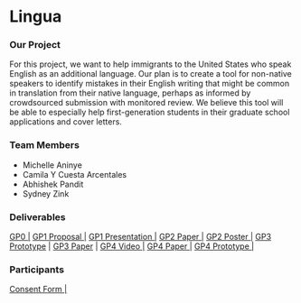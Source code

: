 # Lingua 

### Our Project

For this project, we want to help immigrants to the United States who speak English as an additional language. Our plan is to create a tool for non-native speakers to identify mistakes in their English writing that might be common in translation from their native language, perhaps as informed by crowdsourced submission with monitored review. We believe this tool will be able to especially help first-generation students in their graduate school applications and cover letters.

### Team Members
- Michelle Aninye
- Camila Y Cuesta Arcentales
- Abhishek Pandit
- Sydney Zink

### Deliverables
[GP0 |](https://maninye.github.io/lingua)   [GP1 Proposal |](https://drive.google.com/open?id=1rPW4vTr3eeZmGs4GRYjYHxumk4kDQsvQ) [GP1 Presentation |](https://docs.google.com/presentation/d/e/2PACX-1vSH__zUWJyR8WcQHPqdI8qXgLJuKHhflGzwy6icoVUTkcG93v6JzGcI3GN18yZMF6Sxy1ZZh0gPtpZ6/pub?start=false&loop=false&delayms=3000)  [GP2 Paper |](https://docs.google.com/document/d/e/2PACX-1vT56J1C1A4FWZ8U-v1H7mw3jB49z7BNoKdhk0LyiwJ3A6DZLK4tmdu9lqcKq5XN0_oX08oEf0Xsf-9Q/pub) [GP2 Poster |](https://drive.google.com/open?id=17aj10ZoL_cgxsIPq5KUmhmR_FnXrjkA8) [GP3 Prototype](https://balsamiq.cloud/sbq1yus/p7pam5x/rA1F8?f=N4IgUiBcAMA0IDkpxAYWfAMhkAhHAsjgFo4DSUA2gLoC%2BQA%3D) | [GP3 Paper](https://docs.google.com/document/d/1JLMIOdCfVzdyDdRFIJrhzfOE6c1QaD_IWp63PA8Utu0) | [GP4 Video |](https://youtu.be/3J7Mr_0fk0s) [GP4 Paper |](https://docs.google.com/document/d/1C0tav2AwVtJhT0iWM1rEg6NfF7XwTAQJx9OrSVEQCNM/edit?usp=sharing) [GP4 Prototype
|](https://balsamiq.cloud/sbq1yus/p7pam5x/rA1F8?f=N4IgUiBcAMA0IDkpxAYWfAMhkAhHAsjgFo4DSUA2gLoC%2BQA%3D)

### Participants
[Consent Form |](https://docs.google.com/document/d/1WZ6K1xQCGibTRiiqz7Pp0eTXCBSFU3Qibc5pGy3MKlk/edit?usp=sharing)
